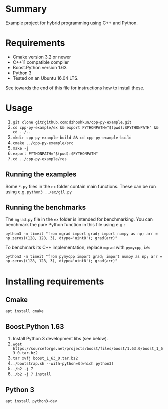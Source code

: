 # Summary

Example project for hybrid programming using C++ and Python.

# Requirements

* Cmake version 3.2 or newer
* C++11 compatible compiler
* Boost.Python version 1.63
* Python 3
* Tested on an Ubuntu 16.04 LTS.

See towards the end of this file for instructions how to install these.

# Usage

1. `git clone git@github.com:dzhoshkun/cpp-py-example.git`
1. `cd cpp-py-example/ex && export PYTHONPATH="$(pwd):$PYTHONPATH" && cd ../..`
1. `mkdir cpp-py-example-build && cd cpp-py-example-build`
1. `cmake ../cpp-py-example/src`
1. `make -j`
1. `export PYTHONPATH="$(pwd):$PYTHONPATH"`
1. `cd ../cpp-py-example/res`

## Running the examples

Some `*.py` files in the `ex` folder contain main functions.
These can be run using e.g. `python3 ../ex/gil.py`

## Running the benchmarks

The `mgrad.py` file in the `ex` folder is intended for benchmarking.
You can benchmark the pure Python function in this file using e.g.:
```
python3 -m timeit "from mgrad import grad; import numpy as np; arr = np.zeros((128, 128, 3), dtype='uint8'); grad(arr)"
```
To benchmark its C++ implementation, replace `mgrad` with `pymycpp`, i.e:
```
python3 -m timeit "from pymycpp import grad; import numpy as np; arr = np.zeros((128, 128, 3), dtype='uint8'); grad(arr)"
```

# Installing requirements

## Cmake

`apt install cmake`

## Boost.Python 1.63

1. Install Python 3 development libs (see below).
1. `wget https://sourceforge.net/projects/boost/files/boost/1.63.0/boost_1_63_0.tar.bz2`
1. `tar xvfj boost_1_63_0.tar.bz2`
1. `./bootstrap.sh --with-python=$(which python3)`
1. `./b2 -j 7`
1. `./b2 -j 7 install`

## Python 3

`apt install python3-dev`
